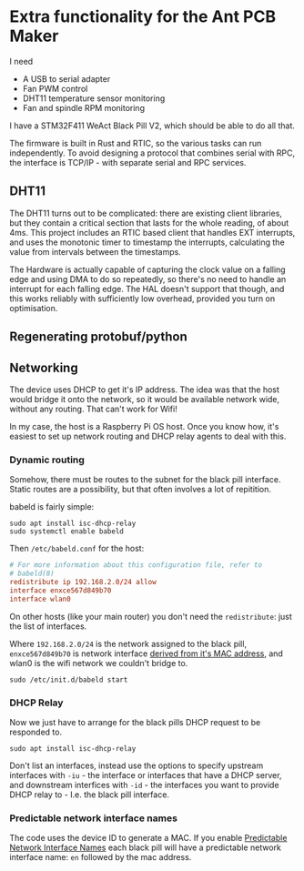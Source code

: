 
# Extra functionality for the Ant PCB Maker

I need

 - A USB to serial adapter
 - Fan PWM control
 - DHT11 temperature sensor monitoring
 - Fan and spindle RPM monitoring

I have a STM32F411 WeAct Black Pill V2, which should be able to do all that.

The firmware is built in Rust and RTIC, so the various tasks can run independently.
To avoid designing a protocol that combines serial with RPC, the interface is
TCP/IP - with separate serial and RPC services.

## DHT11

The DHT11 turns out to be complicated: there are existing client libraries, but they contain a critical section that lasts for the whole reading, of about 4ms. This project includes an RTIC based
client that handles EXT interrupts, and uses the monotonic timer to timestamp the interrupts,
calculating the value from intervals between the timestamps.

The Hardware is actually capable of capturing the clock value on a falling edge and
using DMA to do so repeatedly, so there's no need to handle an interrupt for each falling
edge. The HAL doesn't support that though, and this works reliably with sufficiently low
overhead, provided you turn on optimisation.

## Regenerating protobuf/python

## Networking

The device uses DHCP to get it's IP address. The idea was that the host would bridge
it onto the network, so it would be available network wide, without any routing.
That can't work for Wifi!

In my case, the host is a Raspberry Pi OS host. Once you know how, it's easiest to set up network routing and DHCP relay agents to deal with this.

### Dynamic routing

Somehow, there must be routes to the subnet for the black pill interface. Static routes are
a possibility, but that often involves a lot of repitition.

babeld is fairly simple:

```shell
sudo apt install isc-dhcp-relay
sudo systemctl enable babeld
```

Then `/etc/babeld.conf` for the host:

```conf
# For more information about this configuration file, refer to
# babeld(8)
redistribute ip 192.168.2.0/24 allow
interface enxce567d849b70
interface wlan0
```

On other hosts (like your main router) you don't need the `redistribute`: just the list of interfaces.

Where `192.168.2.0/24` is the network assigned to the black pill, `enxce567d849b70` is
network interface [derived from it's MAC address](#predictable-network-interface-names), and wlan0 is the wifi network we couldn't bridge to.

```shell
sudo /etc/init.d/babeld start
```

### DHCP Relay

Now we just have to arrange for the black pills DHCP request to be responded to.

```shell
sudo apt install isc-dhcp-relay
```

Don't list an interfaces, instead use the options to specify upstream interfaces with `-iu` - the interface or interfaces that have a DHCP server, and downstream interfices with `-id` - the
interfaces you want to provide DHCP relay to - I.e. the black pill interface.

### Predictable network interface names

The code uses the device ID to generate a MAC. If you enable [Predictable Network Interface Names](https://systemd.io/PREDICTABLE_INTERFACE_NAMES/)
each black pill will have a predictable network interface name: `en` followed by the mac address.

